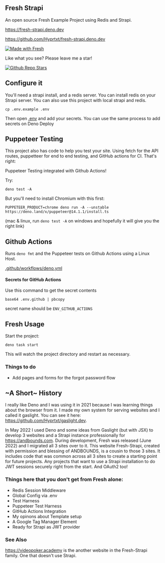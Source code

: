 ## Fresh Strapi

An open source Fresh Example Project using Redis and Strapi.

https://fresh-strapi.deno.dev

https://github.com/Hyprtxt/fresh-strapi.deno.dev

[![Made with Fresh](https://fresh-strapi.deno.dev/fresh-badge.svg)](https://fresh.deno.dev)

Like what you see? Please leave me a star!

[![Github Repo Stars](https://img.shields.io/github/stars/Hyprtxt/fresh-strapi.deno.dev?style=social)](https://github.com/Hyprtxt/fresh-strapi.deno.dev)

## Configure it

You'll need a strapi install, and a redis server. You can install redis on your
Strapi server. You can also use this project with local strapi and redis.

```
cp .env.example .env
```

Then open [.env](./.env.example) and add your secrets. You can use the same
process to add secrets on Deno Deploy

## Puppeteer Testing

This project also has code to help you test your site. Using fetch for the API
routes, puppetteer for end to end testing, and GitHub actions for CI. That's
right:

Puppeteer Testing integrated with Github Actions!

Try:

```
deno test -A
```

But you'll need to install Chromium with this first:

```
PUPPETEER_PRODUCT=chrome deno run -A --unstable https://deno.land/x/puppeteer@14.1.1/install.ts
```

(mac & linux, run `deno test -A` on windows and hopefully it will give you the
right link)

## Github Actions

Runs `deno fmt` and the Puppeteer tests on Github Actions using a Linux Host.

[.github/workflows/deno.yml](.github/workflows/deno.yml)

#### Secrets for GitHub Actions

Use this command to get the secret contents

```
base64 .env.github | pbcopy
```

secret name should be `ENV_GITHUB_ACTIONS`


## Fresh Usage

Start the project:

```
deno task start
```

This will watch the project directory and restart as necessary.

### Things to do

- Add pages and forms for the forgot password flow

## ~A Short~ History

I really like Deno and I was using it in 2021 because I was learning things about the browser from it. I made my own system for serving websites and I called it gaslight. You can see it here: https://github.com/Hyprtxt/gaslight.dev.

In May 2022 I used Deno and some ideas from Gaslight (but with JSX) to develop 3 websites and a Strapi instance professionally for https://andbounds.com. During development, Fresh was released (June 2022) and I migrated all 3 sites over to it. This website Fresh-Strapi, created with permission and blessing of ANDBOUNDS, is a cousin to those 3 sites. It includes code that was common across all 3 sites to create a starting point for future projects. Any projects that want to use a Strapi installation to do JWT sessions securely right from the start. And OAuth2 too!

### Things here that you don't get from Fresh alone:

* Redis Session Middleware
* Global Config via .env
* Test Harness
* Puppeteer Test Harness
* GitHub Actions Integration
* My opinons about Template setup
* A Google Tag Manager Element
* Ready for Strapi as JWT provider

### See Also

https://videopoker.academy is the another website in the Fresh-Strapi family. One that doesn't use Strapi.
